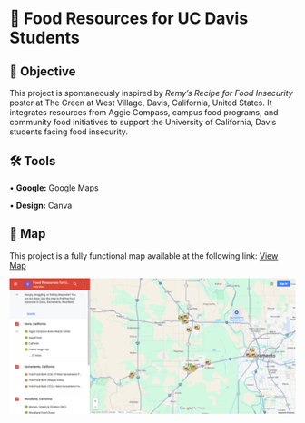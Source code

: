  # 🍉 Food Resources for UC Davis Students
## 🎯 Objective <br>
This project is spontaneously inspired by <i>Remy’s Recipe for Food Insecurity</i> poster at The Green at West Village, Davis, California, United States. It integrates resources from Aggie Compass, campus food programs, and community food initiatives to support the University of California, Davis students facing food insecurity. <p>
## 🛠️ Tools <br>
• <b>Google:</b> Google Maps <p>
• <b>Design:</b> Canva <p>
## 🧭 Map <br>
This project is a fully functional map available at the following link: [View Map](https://www.google.com/maps/d/u/0/edit?mid=1t1K7LJij3VG0_I-Iuf8NwHES3_MxRYg&usp=sharing) <p>
![me](https://github.com/redefiningvicky/Food-Resources-for-UC-Davis-Students/blob/3481f69ccdf15e619b637f367101dcbc1a1e508c/Food_Resources_UCD_Images/Food_Resources_UCD.png)
